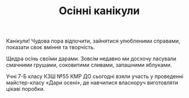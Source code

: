 ﻿---
title: Осінні канікули
---

Канікули! Чудова пора відпочити, зайнятися улюбленими справами, показати своє вміння та творчість.

Щедра осінь своїми дарами. Зовсім недавно ми досхочу ласували смачними грушами, соковитими сливами, запашними яблуками.

Учні 7-Б класу КЗШ №55 КМР ДО сьогодні взяли участь у проведенні майстер-класу «Дари осені», де навчилися власноруч виготовляти цікаві поробки.

<slideshow></slideshow>